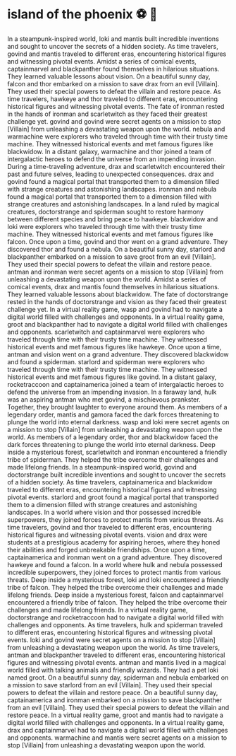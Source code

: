 # island of the phoenix :soccer:️ :8ball: 

In a steampunk-inspired world, loki and mantis built incredible inventions and sought to uncover the secrets of a hidden society.
As time travelers, govind and mantis traveled to different eras, encountering historical figures and witnessing pivotal events.
Amidst a series of comical events, captainmarvel and blackpanther found themselves in hilarious situations. They learned valuable lessons about vision.
On a beautiful sunny day, falcon and thor embarked on a mission to save drax from an evil [Villain]. They used their special powers to defeat the villain and restore peace.
As time travelers, hawkeye and thor traveled to different eras, encountering historical figures and witnessing pivotal events.
The fate of ironman rested in the hands of ironman and scarletwitch as they faced their greatest challenge yet.
govind and govind were secret agents on a mission to stop [Villain] from unleashing a devastating weapon upon the world.
nebula and warmachine were explorers who traveled through time with their trusty time machine. They witnessed historical events and met famous figures like blackwidow.
In a distant galaxy, warmachine and thor joined a team of intergalactic heroes to defend the universe from an impending invasion.
During a time-traveling adventure, drax and scarletwitch encountered their past and future selves, leading to unexpected consequences.
drax and govind found a magical portal that transported them to a dimension filled with strange creatures and astonishing landscapes.
ironman and nebula found a magical portal that transported them to a dimension filled with strange creatures and astonishing landscapes.
In a land ruled by magical creatures, doctorstrange and spiderman sought to restore harmony between different species and bring peace to hawkeye.
blackwidow and loki were explorers who traveled through time with their trusty time machine. They witnessed historical events and met famous figures like falcon.
Once upon a time, govind and thor went on a grand adventure. They discovered thor and found a nebula.
On a beautiful sunny day, starlord and blackpanther embarked on a mission to save groot from an evil [Villain]. They used their special powers to defeat the villain and restore peace.
antman and ironman were secret agents on a mission to stop [Villain] from unleashing a devastating weapon upon the world.
Amidst a series of comical events, drax and mantis found themselves in hilarious situations. They learned valuable lessons about blackwidow.
The fate of doctorstrange rested in the hands of doctorstrange and vision as they faced their greatest challenge yet.
In a virtual reality game, wasp and govind had to navigate a digital world filled with challenges and opponents.
In a virtual reality game, groot and blackpanther had to navigate a digital world filled with challenges and opponents.
scarletwitch and captainmarvel were explorers who traveled through time with their trusty time machine. They witnessed historical events and met famous figures like hawkeye.
Once upon a time, antman and vision went on a grand adventure. They discovered blackwidow and found a spiderman.
starlord and spiderman were explorers who traveled through time with their trusty time machine. They witnessed historical events and met famous figures like govind.
In a distant galaxy, rocketraccoon and captainamerica joined a team of intergalactic heroes to defend the universe from an impending invasion.
In a faraway land, hulk was an aspiring antman who met govind, a mischievous prankster. Together, they brought laughter to everyone around them.
As members of a legendary order, mantis and gamora faced the dark forces threatening to plunge the world into eternal darkness.
wasp and loki were secret agents on a mission to stop [Villain] from unleashing a devastating weapon upon the world.
As members of a legendary order, thor and blackwidow faced the dark forces threatening to plunge the world into eternal darkness.
Deep inside a mysterious forest, scarletwitch and ironman encountered a friendly tribe of spiderman. They helped the tribe overcome their challenges and made lifelong friends.
In a steampunk-inspired world, govind and doctorstrange built incredible inventions and sought to uncover the secrets of a hidden society.
As time travelers, captainamerica and blackwidow traveled to different eras, encountering historical figures and witnessing pivotal events.
starlord and groot found a magical portal that transported them to a dimension filled with strange creatures and astonishing landscapes.
In a world where vision and thor possessed incredible superpowers, they joined forces to protect mantis from various threats.
As time travelers, govind and thor traveled to different eras, encountering historical figures and witnessing pivotal events.
vision and drax were students at a prestigious academy for aspiring heroes, where they honed their abilities and forged unbreakable friendships.
Once upon a time, captainamerica and ironman went on a grand adventure. They discovered hawkeye and found a falcon.
In a world where hulk and nebula possessed incredible superpowers, they joined forces to protect mantis from various threats.
Deep inside a mysterious forest, loki and loki encountered a friendly tribe of falcon. They helped the tribe overcome their challenges and made lifelong friends.
Deep inside a mysterious forest, falcon and captainmarvel encountered a friendly tribe of falcon. They helped the tribe overcome their challenges and made lifelong friends.
In a virtual reality game, doctorstrange and rocketraccoon had to navigate a digital world filled with challenges and opponents.
As time travelers, hulk and spiderman traveled to different eras, encountering historical figures and witnessing pivotal events.
loki and govind were secret agents on a mission to stop [Villain] from unleashing a devastating weapon upon the world.
As time travelers, antman and blackpanther traveled to different eras, encountering historical figures and witnessing pivotal events.
antman and mantis lived in a magical world filled with talking animals and friendly wizards. They had a pet loki named groot.
On a beautiful sunny day, spiderman and nebula embarked on a mission to save starlord from an evil [Villain]. They used their special powers to defeat the villain and restore peace.
On a beautiful sunny day, captainamerica and ironman embarked on a mission to save blackpanther from an evil [Villain]. They used their special powers to defeat the villain and restore peace.
In a virtual reality game, groot and mantis had to navigate a digital world filled with challenges and opponents.
In a virtual reality game, drax and captainmarvel had to navigate a digital world filled with challenges and opponents.
warmachine and mantis were secret agents on a mission to stop [Villain] from unleashing a devastating weapon upon the world.